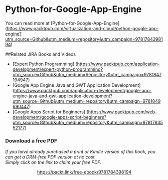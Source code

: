 


# Python-for-Google-App-Engine

You can read more at [Python-for-Google-App-Engine]
(https://www.packtpub.com/virtualization-and-cloud/python-google-app-engine?utm_source=Github&utm_medium=repository&utm_campaign=9781784398194)

##Related JIRA Books and Videos

* [Expert Python Programming] (https://www.packtpub.com/application-development/expert-python-programming?utm_source=Github&utm_medium=Repository&utm_campaign=9781847194947)
* [Google App Engine Java and GWT Application Development] (https://www.packtpub.com/application-development/google-app-engine-java-and-gwt-application-development?utm_source=Github&utm_medium=repository&utm_campaign=9781849690447)
* [Google Apps Script for Beginners] (https://www.packtpub.com/web-development/google-apps-script-beginners?utm_source=Github&utm_medium=repository&utm_campaign=9781783552177)
### Download a free PDF

 <i>If you have already purchased a print or Kindle version of this book, you can get a DRM-free PDF version at no cost.<br>Simply click on the link to claim your free PDF.</i>
<p align="center"> <a href="https://packt.link/free-ebook/9781784398194">https://packt.link/free-ebook/9781784398194 </a> </p>